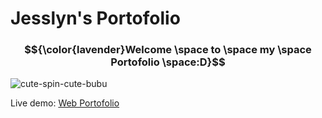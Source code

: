 # Jesslyn's Portofolio

### $${\color{lavender}Welcome \space to \space my \space Portofolio \space:D}$$

![cute-spin-cute-bubu](https://github.com/user-attachments/assets/d0065602-4d25-4bbe-a1ea-e8bf881dc047)

Live demo: [Web Portofolio](https://jesslynhh.github.io/JH_Portofolio/)


